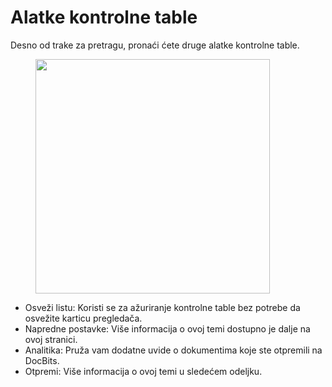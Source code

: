 # Alatke kontrolne table

Desno od trake za pretragu, pronaći ćete druge alatke kontrolne table.

<figure><img src="https://lh7-us.googleusercontent.com/QJpUDLYSPYvsgwyxSkaOZr5w4mdqYbWeRSckuLSbJXkgPccyFzvVK9q5p-bjXlR-q69KVZ2o--XZQGH_nCU90Sj7RNuyC1g-hJYWZRpxxILYeaTpw4afrjbdM8iatt2plPde_QtFuz7JSV1NtunRSiw" alt="" width="375"><figcaption></figcaption></figure>

* Osveži listu: Koristi se za ažuriranje kontrolne table bez potrebe da osvežite karticu pregledača.
* Napredne postavke: Više informacija o ovoj temi dostupno je dalje na ovoj stranici.
* Analitika: Pruža vam dodatne uvide o dokumentima koje ste otpremili na DocBits.
* Otpremi: Više informacija o ovoj temi u sledećem odeljku.
